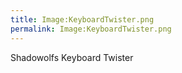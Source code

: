 ```yaml
---
title: Image:KeyboardTwister.png
permalink: Image:KeyboardTwister.png
---
```


Shadowolfs Keyboard Twister
